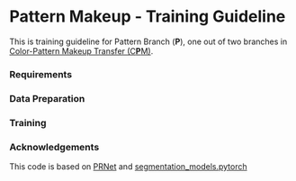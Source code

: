 # Pattern Makeup - Training Guideline

This is training guideline for Pattern Branch (**P**), one out of two branches in [Color-Pattern Makeup Transfer (C**P**M)](https://github.com/VinAIResearch/CPM/tree/main/Color).

### Requirements

### Data Preparation

### Training

### Acknowledgements

This code is based on [PRNet](https://github.com/YadiraF/PRNet) and [segmentation_models.pytorch](https://github.com/qubvel/segmentation_models.pytorch)